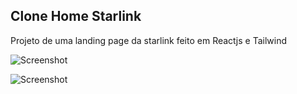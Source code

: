 ## Clone Home Starlink
Projeto de uma landing page da starlink feito em Reactjs e Tailwind

![Screenshot](https://github.com/MateusGustavo22/starlink-clone/blob/main/public/screenshots/image01.png)

![Screenshot](https://github.com/MateusGustavo22/starlink-clone/blob/main/public/screenshots/image02.png)
